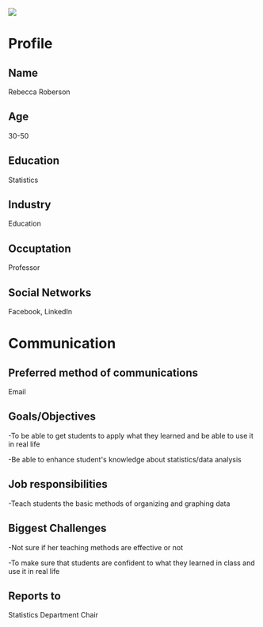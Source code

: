 ![](https://www.google.com/url?sa=i&url=https%3A%2F%2Ficons-for-free.com%2Ffemale%2Bperson%2Buser%2Bwoman%2Byoung%2Bicon-1320196266256009072%2F&psig=AOvVaw2KJQRUfsstgRBE_lHbkQdJ&ust=1587062444341000&source=images&cd=vfe&ved=0CAIQjRxqFwoTCPiD976K6-gCFQAAAAAdAAAAABAD)

# Profile

## Name
Rebecca Roberson

## Age
30-50

## Education
Statistics

## Industry
Education

## Occuptation
Professor

## Social Networks
Facebook, LinkedIn

# Communication

## Preferred method of communications
Email

## Goals/Objectives
-To be able to get students to apply what they learned and be able to use it in real life

-Be able to enhance student's knowledge about statistics/data analysis

## Job responsibilities
-Teach students the basic methods of organizing and graphing data

## Biggest Challenges
-Not sure if her teaching methods are effective or not

-To make sure that students are confident to what they learned in class and use it in real life

## Reports to
Statistics Department Chair
